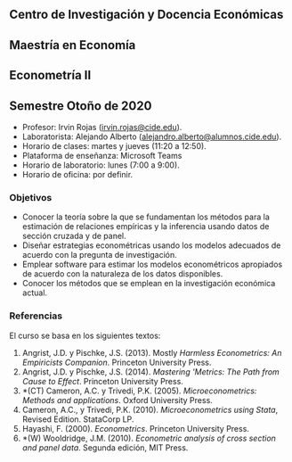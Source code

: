 ## Centro de Investigación y Docencia Económicas
## Maestría en Economía
## Econometría II
## Semestre Otoño de 2020

+ Profesor: Irvin Rojas (irvin.rojas@cide.edu).
+ Laboratorista: Alejando Alberto (alejandro.alberto@alumnos.cide.edu).
+ Horario de clases: martes y jueves (11:20 a 12:50).
+ Plataforma de enseñanza: Microsoft Teams
+ Horario de laboratorio: lunes (7:00 a 9:00).
+ Horario de oficina: por definir.

### Objetivos
* Conocer la teoría sobre la que se fundamentan los métodos para la estimación de relaciones empíricas y la inferencia usando datos de sección cruzada y de panel.
* Diseñar estrategias econométricas usando los modelos adecuados de acuerdo con la pregunta de investigación.
* Emplear software para estimar los modelos econométricos apropiados de acuerdo con la naturaleza de los datos disponibles.
* Conocer los métodos que se emplean en la investigación económica actual.

### Referencias 
El curso se basa en los siguientes textos:
1. Angrist, J.D. y Pischke, J.S. (2013). Mostly *Harmless Econometrics: An Empiricists Companion*. Princeton University Press.
2. Angrist, J.D. y Pischke, J.S. (2014). *Mastering 'Metrics: The Path from Cause to Effect*. Princeton University Press.
3. *(CT) Cameron, A.C. y Trivedi, P.K. (2005). *Microeconometrics: Methods and applications*. Oxford University Press.
4. Cameron, A.C., y Trivedi, P.K. (2010). *Microeconometrics using Stata*, Revised Edition. StataCorp LP.
5.	Hayashi, F. (2000). *Econometrics*. Princeton University Press.
6.	*(W) Wooldridge, J.M. (2010). *Econometric analysis of cross section and panel data*. Segunda edición, MIT Press.


